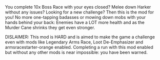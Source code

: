 You complete 10x Boss Race with your eyes closed? Melee down Harker without any issues? Looking for a new challenge?
Then this is the mod for you! No more one-tapping badasses or mowing down mobs with your hands behind your back:
Enemies have a LOT more health and as the Murder Cane shrinks they get even stronger.

DISLAIMER:
This mod is HARD and is aimed to make the game a challenge even with mods like Legendary Arms Race, Loot De-Emphasizer and armsracestarter-orange enabled.
Completing a run with this mod enabled but without any other mods is near impossible: you have been warned.
